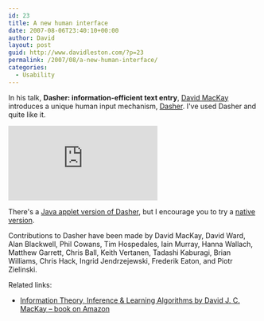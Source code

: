 ```yaml
---
id: 23
title: A new human interface
date: 2007-08-06T23:40:10+00:00
author: David
layout: post
guid: http://www.davidleston.com/?p=23
permalink: /2007/08/a-new-human-interface/
categories:
  - Usability
---
```

In his talk, **Dasher: information-efficient text entry**, [David MacKay](http://en.wikipedia.org/wiki/David_MacKay_(scientist) "biography on Wikipedia") introduces a unique human input mechanism, [Dasher](http://www.dasher.org.uk/ "official site"). I've used Dasher and quite like it.

<iframe src="https://www.youtube.com/embed/ie9Se7FneXE" frameborder="0" allowfullscreen></iframe>

There's a [Java applet version of Dasher](http://www.dasher.org.uk/TryJavaDasherNow.html), but I encourage you to try a [native version](http://www.dasher.org.uk/Download.html "download a native version of Dasher").

Contributions to Dasher have been made by David MacKay, David Ward, Alan Blackwell, Phil Cowans, Tim Hospedales, Iain Murray, Hanna Wallach, Matthew Garrett, Chris Ball, Keith Vertanen, Tadashi Kaburagi, Brian Williams, Chris Hack, Ingrid Jendrzejewski, Frederik Eaton, and Piotr Zielinski.

Related links:

  * [Information Theory, Inference & Learning Algorithms by David J. C. MacKay &#8211; book on Amazon](http://www.amazon.com/gp/product/0521642981?ie=UTF8&tag=davidleston-20&linkCode=as2&camp=1789&creative=9325&creativeASIN=0521642981 "Statistically improbable phrases found in this book: weight enumerator function, variational free energy minimization, tolerable mutation rate, soliton distribution, syndrome decoding problem, posterior probability ratio, binary symmetric channel, source coding theorem, slice sampling, erasure channel")